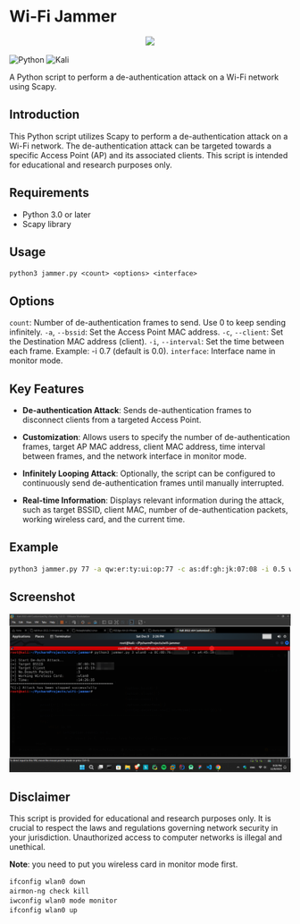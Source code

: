 # Wi-Fi Jammer

<p align="center">
  <img src="assets/no-wifi.ico" />
</p>

![Python](https://img.shields.io/badge/python-3670A0?style=for-the-badge&logo=python&logoColor=ffdd54)  ![Kali](https://img.shields.io/badge/Kali-268BEE?style=for-the-badge&logo=kalilinux&logoColor=white)

A Python script to perform a de-authentication attack on a Wi-Fi network using Scapy.


## Introduction
This Python script utilizes Scapy to perform a de-authentication attack on a Wi-Fi network. The de-authentication attack can be targeted towards a specific Access Point (AP) and its associated clients. This script is intended for educational and research purposes only.

## Requirements
- Python 3.0 or later
- Scapy library

## Usage

```console
python3 jammer.py <count> <options> <interface>
```

## Options
`count`: Number of de-authentication frames to send. Use 0 to keep sending infinitely.
`-a`, `--bssid`: Set the Access Point MAC address.
`-c`, `--client`: Set the Destination MAC address (client).
`-i`, `--interval`: Set the time between each frame. Example: -i 0.7 (default is 0.0).
`interface`: Interface name in monitor mode.

## Key Features

- **De-authentication Attack**: Sends de-authentication frames to disconnect clients from a targeted Access Point.

- **Customization**: Allows users to specify the number of de-authentication frames, target AP MAC address, client MAC address, time interval between frames, and the network interface in monitor mode.

- **Infinitely Looping Attack**: Optionally, the script can be configured to continuously send de-authentication frames until manually interrupted.

- **Real-time Information**: Displays relevant information during the attack, such as target BSSID, client MAC, number of de-authentication packets, working wireless card, and the current time.

## Example
```bash
python3 jammer.py 77 -a qw:er:ty:ui:op:77 -c as:df:gh:jk:07:08 -i 0.5 wlan0
```
## Screenshot
![](screenshots\Screenshot_2023-12-09_212651.png)

## Disclaimer
This script is provided for educational and research purposes only. It is crucial to respect the laws and regulations governing network security in your jurisdiction. Unauthorized access to computer networks is illegal and unethical.

**Note**: you need to put you wireless card in monitor mode first.

```bash
ifconfig wlan0 down
airmon-ng check kill
iwconfig wlan0 mode monitor
ifconfig wlan0 up
```
